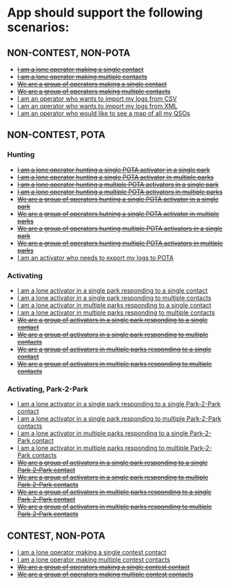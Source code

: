 # App should support the following scenarios:

## NON-CONTEST, NON-POTA
- ~~[I am a lone operator making a single contact](https://github.com/kbennett2000/HamLog/issues/1)~~
- ~~[I am a lone operator making multiple contacts](https://github.com/kbennett2000/HamLog/issues/2)~~
- ~~[We are a group of operators making a single contact](https://github.com/kbennett2000/HamLog/issues/3)~~
- ~~[We are a group of operators making multiple contacts](https://github.com/kbennett2000/HamLog/issues/4)~~
- [I am an operator who wants to import my logs from CSV](https://github.com/kbennett2000/HamLog/issues/33)
- [I am an operator who wants to import my logs from XML](https://github.com/kbennett2000/HamLog/issues/34)
- [I am an operator who would like to see a map of all my QSOs](https://github.com/kbennett2000/HamLog/issues/35)

## NON-CONTEST, POTA
### Hunting
- ~~[I am a lone operator hunting a single POTA activator in a single park](https://github.com/kbennett2000/HamLog/issues/5)~~
- ~~[I am a lone operator hunting a single POTA activator in multiple parks](https://github.com/kbennett2000/HamLog/issues/6)~~
- ~~[I am a lone operator hunting a multiple POTA activators in a single park](https://github.com/kbennett2000/HamLog/issues/7)~~
- ~~[I am a lone operator hunting a multiple POTA activators in multiple parks](https://github.com/kbennett2000/HamLog/issues/8)~~
- ~~[We are a group of operators hunting a single POTA activator in a single park](https://github.com/kbennett2000/HamLog/issues/9)~~
- ~~[We are a group of operators hutning a single POTA activator in multiple parks](https://github.com/kbennett2000/HamLog/issues/10)~~
- ~~[We are a group of operators hunting multiple POTA activators in a single park](https://github.com/kbennett2000/HamLog/issues/11)~~
- ~~[We are a group of operators hunting multiple POTA activators in multiple parks](https://github.com/kbennett2000/HamLog/issues/12)~~
- [I am an activator who needs to export my logs to POTA](https://github.com/kbennett2000/HamLog/issues/36)

### Activating
- [I am a lone activator in a single park responding to a single contact](https://github.com/kbennett2000/HamLog/issues/13)
- [I am a lone activator in a single park responding to multiple contacts](https://github.com/kbennett2000/HamLog/issues/14)
- [I am a lone activator in multiple parks responding to a single contact](https://github.com/kbennett2000/HamLog/issues/15)
- [I am a lone activator in multiple parks responding to multiple contacts](https://github.com/kbennett2000/HamLog/issues/16)
- ~~[We are a group of activators in a single park responding to a single contact](https://github.com/kbennett2000/HamLog/issues/17)~~
- ~~[We are a group of activators in a single park responding to multiple contacts](https://github.com/kbennett2000/HamLog/issues/18)~~
- ~~[We are a group of activators in multiple parks responding to a single contact](https://github.com/kbennett2000/HamLog/issues/19)~~
- ~~[We are a group of activators in multiple parks responding to multiple contacts](https://github.com/kbennett2000/HamLog/issues/20)~~

### Activating, Park-2-Park
- [I am a lone activator in a single park responding to a single Park-2-Park contact](https://github.com/kbennett2000/HamLog/issues/21)
- [I am a lone activator in a single park responding to multiple Park-2-Park contacts](https://github.com/kbennett2000/HamLog/issues/22)
- [I am a lone activator in multiple parks responding to a single Park-2-Park contact](https://github.com/kbennett2000/HamLog/issues/23)
- [I am a lone activator in multiple parks responding to multiple Park-2-Park contacts](https://github.com/kbennett2000/HamLog/issues/24)
- ~~[We are a group of activators in a single park responding to a single Park-2-Park contact](https://github.com/kbennett2000/HamLog/issues/25)~~
- ~~[We are a group of activators in a single park responding to multiple Park-2-Park contacts](https://github.com/kbennett2000/HamLog/issues/26)~~
- ~~[We are a group of activators in multiple parks responding to a single Park-2-Park contact](https://github.com/kbennett2000/HamLog/issues/27)~~
- ~~[We are a group of activators in multiple parks responding to multiple Park-2-Park contacts](https://github.com/kbennett2000/HamLog/issues/28)~~


## CONTEST, NON-POTA
- [I am a lone operator making a single contest contact](https://github.com/kbennett2000/HamLog/issues/29)
- [I am a lone operator making multiple contest contacts](https://github.com/kbennett2000/HamLog/issues/30)
- ~~[We are a group of operators making a single contest contact](https://github.com/kbennett2000/HamLog/issues/31)~~
- ~~[We are a group of operators making multiple contest contacts](https://github.com/kbennett2000/HamLog/issues/32)~~
